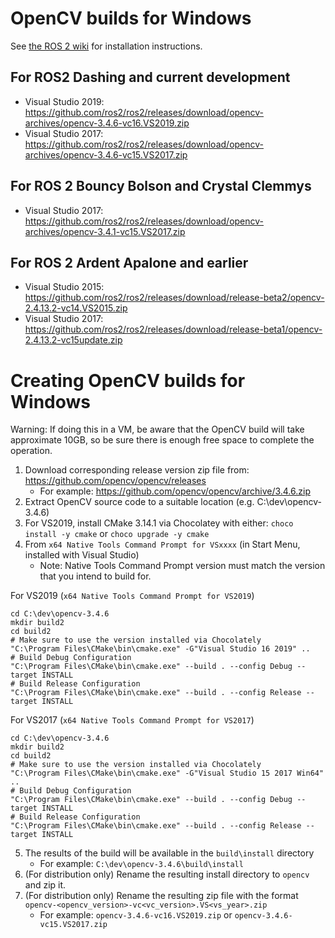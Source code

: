 # OpenCV builds for Windows

See [the ROS 2 wiki](https://github.com/ros2/ros2/wiki/Windows-Development-Setup#install-a-binary-distribution-of-opencv) for installation instructions.


## For ROS2 Dashing and current development

* Visual Studio 2019: https://github.com/ros2/ros2/releases/download/opencv-archives/opencv-3.4.6-vc16.VS2019.zip
* Visual Studio 2017: https://github.com/ros2/ros2/releases/download/opencv-archives/opencv-3.4.6-vc15.VS2017.zip

## For ROS 2 Bouncy Bolson and Crystal Clemmys

* Visual Studio 2017: https://github.com/ros2/ros2/releases/download/opencv-archives/opencv-3.4.1-vc15.VS2017.zip


## For ROS 2 Ardent Apalone and earlier

* Visual Studio 2015: https://github.com/ros2/ros2/releases/download/release-beta2/opencv-2.4.13.2-vc14.VS2015.zip
* Visual Studio 2017: https://github.com/ros2/ros2/releases/download/release-beta1/opencv-2.4.13.2-vc15update.zip


# Creating OpenCV builds for Windows

Warning: If doing this in a VM, be aware that the OpenCV build will take approximate 10GB, so be sure there is enough free space to complete the operation.

1. Download corresponding release version zip file from: https://github.com/opencv/opencv/releases
   * For example: https://github.com/opencv/opencv/archive/3.4.6.zip 
2. Extract OpenCV source code to a suitable location (e.g. C:\dev\opencv-3.4.6)
3. For VS2019, install CMake 3.14.1 via Chocolatey with either: `choco install -y cmake` or `choco upgrade -y cmake`
4. From `x64 Native Tools Command Prompt for VSxxxx` (in Start Menu, installed with Visual Studio)
   * Note: Native Tools Command Prompt version must match the version that you intend to build for.

For VS2019 (`x64 Native Tools Command Prompt for VS2019`)
```
cd C:\dev\opencv-3.4.6
mkdir build2
cd build2
# Make sure to use the version installed via Chocolately
"C:\Program Files\CMake\bin\cmake.exe" -G"Visual Studio 16 2019" ..
# Build Debug Configuration
"C:\Program Files\CMake\bin\cmake.exe" --build . --config Debug --target INSTALL
# Build Release Configuration
"C:\Program Files\CMake\bin\cmake.exe" --build . --config Release --target INSTALL
```

For VS2017 (`x64 Native Tools Command Prompt for VS2017`)
```
cd C:\dev\opencv-3.4.6
mkdir build2
cd build2
# Make sure to use the version installed via Chocolately
"C:\Program Files\CMake\bin\cmake.exe" -G"Visual Studio 15 2017 Win64" ..
# Build Debug Configuration
"C:\Program Files\CMake\bin\cmake.exe" --build . --config Debug --target INSTALL
# Build Release Configuration
"C:\Program Files\CMake\bin\cmake.exe" --build . --config Release --target INSTALL
```

5. The results of the build will be available in the `build\install` directory 
   * For example: `C:\dev\opencv-3.4.6\build\install`
6. (For distribution only) Rename the resulting install directory to `opencv` and zip it.
7. (For distribution only) Rename the resulting zip file with the format `opencv-<opencv_version>-vc<vc_version>.VS<vs_year>.zip`
    * For example: `opencv-3.4.6-vc16.VS2019.zip` or `opencv-3.4.6-vc15.VS2017.zip`
